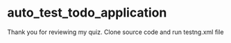# auto_test_todo_application
Thank you for reviewing my quiz. 
Clone source code and run testng.xml file
